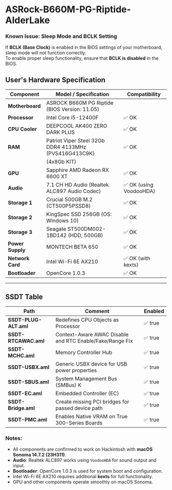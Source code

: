 # ASRock-B660M-PG-Riptide-AlderLake

### Known Issue: Sleep Mode and BCLK Setting

If **BCLK (Base Clock)** is enabled in the BIOS settings of your motherboard, sleep mode will not function correctly.  
To enable proper sleep functionality, ensure that **BCLK is disabled** in the BIOS.


## User's Hardware Specification

| Component              | Model / Specification                                     | Compatibility |
|------------------------|-----------------------------------------------------------|--------------------------|
| **Motherboard**        | ASROCK B660M PG Riptide (BIOS Version: 11.05) |           |  ✅ OK                   |
| **Processor**          | Intel Core i5-12400F                                      | ✅ OK                    |
| **CPU Cooler**         | DEEPCOOL AK400 ZERO DARK PLUS                             | ✅ OK                    |
| **RAM**                | Patriot Viper Steel 32Gb DDR4 4133MHz (PVS416G413C9K)     | ✅ OK                    |
|                        | (4x8Gb KIT)                                               |                          |
| **GPU**                | Sapphire AMD Radeon RX 6600 XT                            | ✅ OK                    |
| **Audio**              | 7.1 CH HD Audio (Realtek ALC897 Audio Codec)              | ✅ OK (using VoodooHDA)  |
| **Storage 1**          | Crucial 500GB M.2 (CT500P5PSSD8)                          | ✅ OK                    |
| **Storage 2**          | KingSpec SSD 256GB (OS: Windows 10)                       | ✅ OK                    |
| **Storage 3**          | Seagate ST500DM002-1BD142 (HDD, 500GB)                    | ✅ OK                    |
| **Power Supply**       | MONTECH BETA 650                                          | ✅ OK                    |
| **Network Card**       | Intel Wi-Fi 6E AX210                                      | ✅ OK (with kexts)       |
| **Bootloader**         | OpenCore 1.0.3                                            | ✅ OK                    |

---

## SSDT Table

| Path                   | Comment                                                    | Enabled |
|------------------------|------------------------------------------------------------|---------|
| **SSDT-PLUG-ALT.aml**  | Redefines CPU Objects as Processor                         | ✅ true |
| **SSDT-RTCAWAC.aml**   | Context-Aware AWAC Disable and RTC Enable/Fake/Range Fix   | ✅ true |
| **SSDT-MCHC.aml**      | Memory Controller Hub                                      | ✅ true |
| **SSDT-USBX.aml**      | Generic USBX device for USB power properties               | ✅ true |
| **SSDT-SBUS.aml**      | System Management Bus (SMBus) K                            | ✅ true |
| **SSDT-EC.aml**        | Embedded Controller (EC)                                   | ✅ true |
| **SSDT-Bridge.aml**    | Create missing PCI bridges for passed device path          | ✅ true |
| **SSDT-PMC.aml**       | Enables Native VRAM on True 300-Series Boards              | ✅ true |



### Notes:
- All components are confirmed to work on Hackintosh with **macOS Sonoma 14.7.2 (23H311)**.
- **Audio**: Realtek ALC897 works using `VoodooHDA` for sound output and input.
- **Bootloader**: OpenCore 1.0.3 is used for system boot and configuration.
- Intel Wi-Fi 6E AX210 requires additional **kexts** for full functionality.
- GPU and other components operate smoothly on macOS Sonoma.

